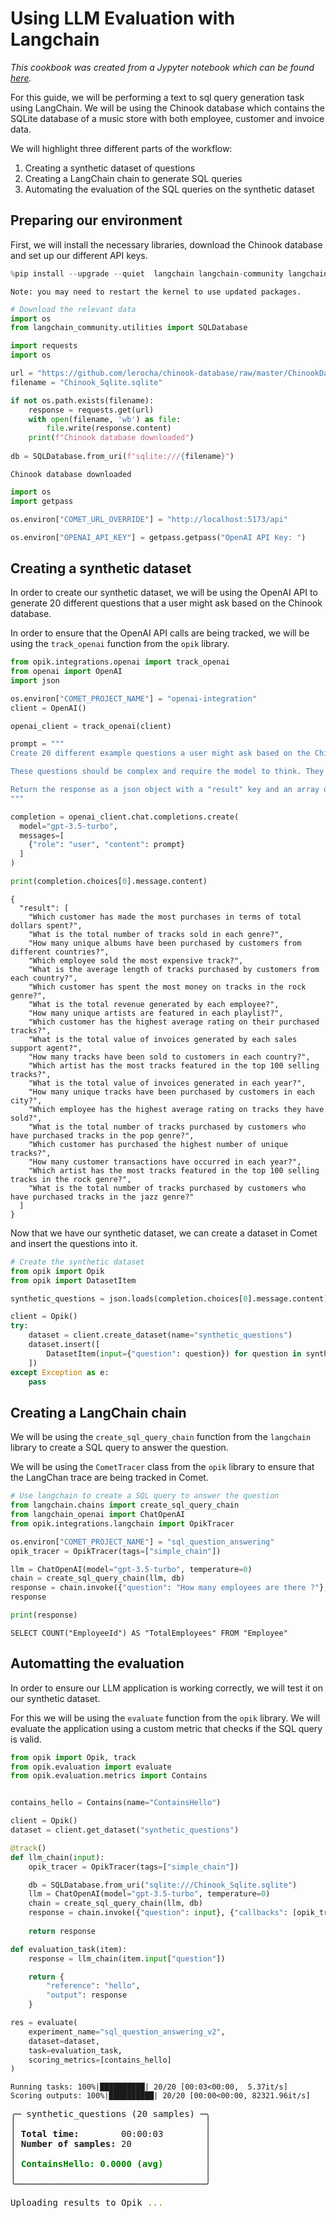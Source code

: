 # Using LLM Evaluation with Langchain

*This cookbook was created from a Jypyter notebook which can be found [here](TBD).*

For this guide, we will be performing a text to sql query generation task using LangChain. We will be using the Chinook database which contains the SQLite database of a music store with both employee, customer and invoice data.

We will highlight three different parts of the workflow:

1. Creating a synthetic dataset of questions
2. Creating a LangChain chain to generate SQL queries
3. Automating the evaluation of the SQL queries on the synthetic dataset

## Preparing our environment

First, we will install the necessary libraries, download the Chinook database and set up our different API keys.


```python
%pip install --upgrade --quiet  langchain langchain-community langchain-openai
```

    Note: you may need to restart the kernel to use updated packages.



```python
# Download the relevant data
import os
from langchain_community.utilities import SQLDatabase

import requests
import os

url = "https://github.com/lerocha/chinook-database/raw/master/ChinookDatabase/DataSources/Chinook_Sqlite.sqlite"
filename = "Chinook_Sqlite.sqlite"

if not os.path.exists(filename):
    response = requests.get(url)
    with open(filename, 'wb') as file:
        file.write(response.content)
    print(f"Chinook database downloaded")
    
db = SQLDatabase.from_uri(f"sqlite:///{filename}")
```

    Chinook database downloaded



```python
import os
import getpass

os.environ["COMET_URL_OVERRIDE"] = "http://localhost:5173/api"

os.environ["OPENAI_API_KEY"] = getpass.getpass("OpenAI API Key: ")
```

## Creating a synthetic dataset

In order to create our synthetic dataset, we will be using the OpenAI API to generate 20 different questions that a user might ask based on the Chinook database.

In order to ensure that the OpenAI API calls are being tracked, we will be using the `track_openai` function from the `opik` library.


```python
from opik.integrations.openai import track_openai
from openai import OpenAI
import json

os.environ["COMET_PROJECT_NAME"] = "openai-integration"
client = OpenAI()

openai_client = track_openai(client)

prompt = """
Create 20 different example questions a user might ask based on the Chinook Database.

These questions should be complex and require the model to think. They should include complex joins and window functions to answer.

Return the response as a json object with a "result" key and an array of strings with the question.
"""

completion = openai_client.chat.completions.create(
  model="gpt-3.5-turbo",
  messages=[
    {"role": "user", "content": prompt}
  ]
)

print(completion.choices[0].message.content)
```

    {
      "result": [
        "Which customer has made the most purchases in terms of total dollars spent?",
        "What is the total number of tracks sold in each genre?",
        "How many unique albums have been purchased by customers from different countries?",
        "Which employee sold the most expensive track?",
        "What is the average length of tracks purchased by customers from each country?",
        "Which customer has spent the most money on tracks in the rock genre?",
        "What is the total revenue generated by each employee?",
        "How many unique artists are featured in each playlist?",
        "Which customer has the highest average rating on their purchased tracks?",
        "What is the total value of invoices generated by each sales support agent?",
        "How many tracks have been sold to customers in each country?",
        "Which artist has the most tracks featured in the top 100 selling tracks?",
        "What is the total value of invoices generated in each year?",
        "How many unique tracks have been purchased by customers in each city?",
        "Which employee has the highest average rating on tracks they have sold?",
        "What is the total number of tracks purchased by customers who have purchased tracks in the pop genre?",
        "Which customer has purchased the highest number of unique tracks?",
        "How many customer transactions have occurred in each year?",
        "Which artist has the most tracks featured in the top 100 selling tracks in the rock genre?",
        "What is the total number of tracks purchased by customers who have purchased tracks in the jazz genre?"
      ]
    }


Now that we have our synthetic dataset, we can create a dataset in Comet and insert the questions into it.


```python
# Create the synthetic dataset
from opik import Opik
from opik import DatasetItem

synthetic_questions = json.loads(completion.choices[0].message.content)["result"]

client = Opik()
try:
    dataset = client.create_dataset(name="synthetic_questions")
    dataset.insert([
        DatasetItem(input={"question": question}) for question in synthetic_questions
    ])
except Exception as e:
    pass
```

## Creating a LangChain chain

We will be using the `create_sql_query_chain` function from the `langchain` library to create a SQL query to answer the question.

We will be using the `CometTracer` class from the `opik` library to ensure that the LangChan trace are being tracked in Comet.


```python
# Use langchain to create a SQL query to answer the question
from langchain.chains import create_sql_query_chain
from langchain_openai import ChatOpenAI
from opik.integrations.langchain import OpikTracer

os.environ["COMET_PROJECT_NAME"] = "sql_question_answering"
opik_tracer = OpikTracer(tags=["simple_chain"])

llm = ChatOpenAI(model="gpt-3.5-turbo", temperature=0)
chain = create_sql_query_chain(llm, db)
response = chain.invoke({"question": "How many employees are there ?"}, {"callbacks": [opik_tracer]})
response

print(response)
```

    SELECT COUNT("EmployeeId") AS "TotalEmployees" FROM "Employee"


## Automatting the evaluation

In order to ensure our LLM application is working correctly, we will test it on our synthetic dataset.

For this we will be using the `evaluate` function from the `opik` library. We will evaluate the application using a custom metric that checks if the SQL query is valid.


```python
from opik import Opik, track
from opik.evaluation import evaluate
from opik.evaluation.metrics import Contains


contains_hello = Contains(name="ContainsHello")

client = Opik()
dataset = client.get_dataset("synthetic_questions")

@track()
def llm_chain(input):
    opik_tracer = OpikTracer(tags=["simple_chain"])

    db = SQLDatabase.from_uri("sqlite:///Chinook_Sqlite.sqlite")
    llm = ChatOpenAI(model="gpt-3.5-turbo", temperature=0)
    chain = create_sql_query_chain(llm, db)
    response = chain.invoke({"question": input}, {"callbacks": [opik_tracer]})
    
    return response

def evaluation_task(item):
    response = llm_chain(item.input["question"])

    return {
        "reference": "hello",
        "output": response
    }

res = evaluate(
    experiment_name="sql_question_answering_v2",
    dataset=dataset,
    task=evaluation_task,
    scoring_metrics=[contains_hello]
)
```

    Running tasks: 100%|██████████| 20/20 [00:03<00:00,  5.37it/s]
    Scoring outputs: 100%|██████████| 20/20 [00:00<00:00, 82321.96it/s]



<pre style="white-space:pre;overflow-x:auto;line-height:normal;font-family:Menlo,'DejaVu Sans Mono',consolas,'Courier New',monospace">╭─ synthetic_questions (20 samples) ─╮
│                                    │
│ <span style="font-weight: bold">Total time:       </span> 00:00:03        │
│ <span style="font-weight: bold">Number of samples:</span> 20              │
│                                    │
│ <span style="color: #008000; text-decoration-color: #008000; font-weight: bold">ContainsHello: 0.0000 (avg)</span>        │
│                                    │
╰────────────────────────────────────╯
</pre>




<pre style="white-space:pre;overflow-x:auto;line-height:normal;font-family:Menlo,'DejaVu Sans Mono',consolas,'Courier New',monospace">Uploading results to Opik <span style="color: #808000; text-decoration-color: #808000">...</span> 
</pre>




```python

```


```python

```

